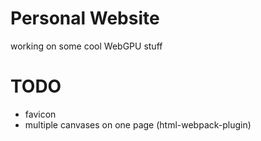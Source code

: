 # Personal Website

working on some cool WebGPU stuff

# TODO
- favicon
- multiple canvases on one page (html-webpack-plugin)